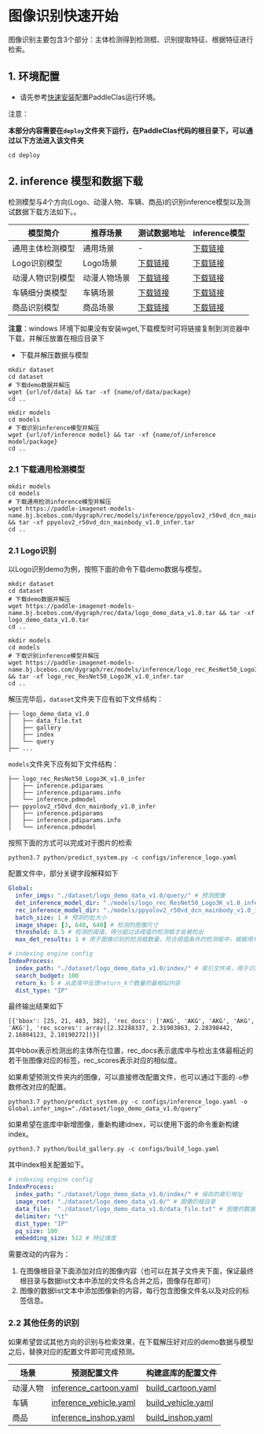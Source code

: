 # 图像识别快速开始

图像识别主要包含3个部分：主体检测得到检测框、识别提取特征、根据特征进行检索。

## 1. 环境配置

* 请先参考[快速安装](./installation.md)配置PaddleClas运行环境。


注意：

**本部分内容需要在`deploy`文件夹下运行，在PaddleClas代码的根目录下，可以通过以下方法进入该文件夹**

```shell
cd deploy
```


## 2. inference 模型和数据下载

检测模型与4个方向(Logo、动漫人物、车辆、商品)的识别inference模型以及测试数据下载方法如下。。

| 模型简介       | 推荐场景   | 测试数据地址  | inference模型 |
| ------------  | ------------- | ------- | -------- |
| 通用主体检测模型 | 通用场景  | -  |[下载链接](https://paddle-imagenet-models-name.bj.bcebos.com/dygraph/rec/models/inference/ppyolov2_r50vd_dcn_mainbody_v1.0_infer.tar) |
| Logo识别模型 | Logo场景  | [下载链接](https://paddle-imagenet-models-name.bj.bcebos.com/dygraph/rec/data/logo_demo_data_v1.0.tar) |  [下载链接](https://paddle-imagenet-models-name.bj.bcebos.com/dygraph/rec/models/inference/logo_rec_ResNet50_Logo3K_v1.0_infer.tar) |
| 动漫人物识别模型 | 动漫人物场景  | [下载链接](https://paddle-imagenet-models-name.bj.bcebos.com/dygraph/rec/data/cartoon_demo_data_v1.0.tar) | [下载链接](https://paddle-imagenet-models-name.bj.bcebos.com/dygraph/rec/models/inference/cartoon_rec_ResNet50_iCartoon_v1.0_infer.tar) |
| 车辆细分类模型 | 车辆场景  | [下载链接](https://paddle-imagenet-models-name.bj.bcebos.com/dygraph/rec/data/vehicle_demo_data_v1.0.tar) |  [下载链接](https://paddle-imagenet-models-name.bj.bcebos.com/dygraph/rec/models/inference/vehicle_cls_ResNet50_CompCars_v1.0_infer.tar) |
| 商品识别模型 | 商品场景  | [下载链接](https://paddle-imagenet-models-name.bj.bcebos.com/dygraph/rec/data/product_demo_data_v1.0.tar) |  [下载链接](https://paddle-imagenet-models-name.bj.bcebos.com/dygraph/rec/models/inference/product_ResNet50_vd_Inshop_v1.0_infer.tar) |


**注意**：windows 环境下如果没有安装wget,下载模型时可将链接复制到浏览器中下载，并解压放置在相应目录下


* 下载并解压数据与模型

```shell
mkdir dataset
cd dataset
# 下载demo数据并解压
wget {url/of/data} && tar -xf {name/of/data/package}
cd ..

mkdir models
cd models
# 下载识别inference模型并解压
wget {url/of/inference model} && tar -xf {name/of/inference model/package}
cd ..
```


### 2.1 下载通用检测模型

```shell
mkdir models
cd models
# 下载通用检测inference模型并解压
wget https://paddle-imagenet-models-name.bj.bcebos.com/dygraph/rec/models/inference/ppyolov2_r50vd_dcn_mainbody_v1.0_infer.tar && tar -xf ppyolov2_r50vd_dcn_mainbody_v1.0_infer.tar
cd ..
```


### 2.1 Logo识别

以Logo识别demo为例，按照下面的命令下载demo数据与模型。

```shell
mkdir dataset
cd dataset
# 下载demo数据并解压
wget https://paddle-imagenet-models-name.bj.bcebos.com/dygraph/rec/data/logo_demo_data_v1.0.tar && tar -xf logo_demo_data_v1.0.tar
cd ..

mkdir models
cd models
# 下载识别inference模型并解压
wget https://paddle-imagenet-models-name.bj.bcebos.com/dygraph/rec/models/inference/logo_rec_ResNet50_Logo3K_v1.0_infer.tar && tar -xf logo_rec_ResNet50_Logo3K_v1.0_infer.tar
cd ..
```

解压完毕后，`dataset`文件夹下应有如下文件结构：

```
├── logo_demo_data_v1.0
│   ├── data_file.txt
│   ├── gallery
│   ├── index
│   └── query
├── ...
```

`models`文件夹下应有如下文件结构：

```
├── logo_rec_ResNet50_Logo3K_v1.0_infer
│   ├── inference.pdiparams
│   ├── inference.pdiparams.info
│   └── inference.pdmodel
├── ppyolov2_r50vd_dcn_mainbody_v1.0_infer
│   ├── inference.pdiparams
│   ├── inference.pdiparams.info
│   └── inference.pdmodel
```

按照下面的方式可以完成对于图片的检索

```shell
python3.7 python/predict_system.py -c configs/inference_logo.yaml
```

配置文件中，部分关键字段解释如下

```yaml
Global:
  infer_imgs: "./dataset/logo_demo_data_v1.0/query/" # 预测图像
  det_inference_model_dir: "./models/logo_rec_ResNet50_Logo3K_v1.0_infer/" # 检测inference模型文件夹
  rec_inference_model_dir: "./models/ppyolov2_r50vd_dcn_mainbody_v1.0_infer/" # 识别inference模型文件夹
  batch_size: 1 # 预测的批大小
  image_shape: [3, 640, 640] # 检测的图像尺寸
  threshold: 0.5 # 检测的阈值，得分超过该阈值的检测框才会被检出
  max_det_results: 1 # 用于图像识别的检测框数量，符合阈值条件的检测框中，根据得分，最多对其中的max_det_results个检测框做后续的识别

# indexing engine config
IndexProcess:
  index_path: "./dataset/logo_demo_data_v1.0/index/" # 索引文件夹，用于识别特征提取之后的索引
  search_budget: 100
  return_k: 5 # 从底库中反馈return_k个数量的最相似内容
  dist_type: "IP"
```



最终输出结果如下

```
[{'bbox': [25, 21, 483, 382], 'rec_docs': ['AKG', 'AKG', 'AKG', 'AKG', 'AKG'], 'rec_scores': array([2.32288337, 2.31903863, 2.28398442, 2.16804123, 2.10190272])}]
```

其中bbox表示检测出的主体所在位置，rec_docs表示底库中与检出主体最相近的若干张图像对应的标签，rec_scores表示对应的相似度。

如果希望预测文件夹内的图像，可以直接修改配置文件，也可以通过下面的`-o`参数修改对应的配置。

```shell
python3.7 python/predict_system.py -c configs/inference_logo.yaml -o Global.infer_imgs="./dataset/logo_demo_data_v1.0/query"
```

如果希望在底库中新增图像，重新构建idnex，可以使用下面的命令重新构建index。

```shell
python3.7 python/build_gallery.py -c configs/build_logo.yaml
```

其中index相关配置如下。

```yaml
# indexing engine config
IndexProcess:
  index_path: "./dataset/logo_demo_data_v1.0/index/" # 保存的索引地址
  image_root: "./dataset/logo_demo_data_v1.0/" # 图像的根目录
  data_file:  "./dataset/logo_demo_data_v1.0/data_file.txt" # 图像的数据list文本，每一行包含图像的文件名与标签信息
  delimiter: "\t"
  dist_type: "IP"
  pq_size: 100
  embedding_size: 512 # 特征维度
```

需要改动的内容为：
1. 在图像根目录下面添加对应的图像内容（也可以在其子文件夹下面，保证最终根目录与数据list文本中添加的文件名合并之后，图像存在即可）
2. 图像的数据list文本中添加图像新的内容，每行包含图像文件名以及对应的标签信息。


### 2.2 其他任务的识别

如果希望尝试其他方向的识别与检索效果，在下载解压好对应的demo数据与模型之后，替换对应的配置文件即可完成预测。


| 场景   | 预测配置文件  | 构建底库的配置文件 |
| ---- | ----- | ----- |
| 动漫人物 | [inference_cartoon.yaml](../../../deploy/configs/inference_cartoon.yaml) | [build_cartoon.yaml](../../../deploy/configs/build_cartoon.yaml) |
| 车辆 | [inference_vehicle.yaml](../../../deploy/configs/inference_vehicle.yaml) | [build_vehicle.yaml](../../../deploy/configs/build_vehicle.yaml) |
| 商品 | [inference_inshop.yaml](../../../deploy/configs/) | [build_inshop.yaml](../../../deploy/configs/build_inshop.yaml) |
